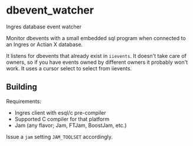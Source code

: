 # dbevent_watcher

Ingres database event watcher

Monitor dbevents with a small embedded sql program when connected to an Ingres or Actian X database.

It listens for dbevents that already exist in `iievents`.
It doesn't take care of owners, so if you have events owned by different owners it probably won't work.
It uses a cursor select to select from iievents.


## Building

Requirements:

  * Ingres client with esql/c pre-compiler
  * Supported C compiler for that platform
  * Jam (any flavor; Jam, FTJam, BoostJam, etc.)

Issue a `jam` setting `JAM_TOOLSET` accordingly.
